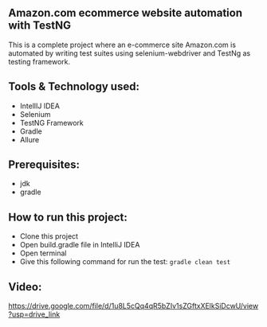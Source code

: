 ## Amazon.com ecommerce website automation with TestNG
This is a complete project where an e-commerce site Amazon.com is automated by writing test suites using selenium-webdriver and TestNg as testing framework.

## Tools & Technology used:
- IntellIJ IDEA
- Selenium
- TestNG Framework
- Gradle
- Allure

## Prerequisites:
- jdk
- gradle

## How to run this project:
- Clone this project
- Open build.gradle file in IntelliJ IDEA
- Open terminal
- Give this following command for run the test: ```gradle clean test```

## Video:
https://drive.google.com/file/d/1u8L5cQq4qR5bZIv1sZGftxXElkSiDcwU/view?usp=drive_link
